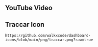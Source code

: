 ## YouTube Video

## Traccar Icon

```text
https://github.com/walkxcode/dashboard-icons/blob/main/png/traccar.png?raw=true
```
